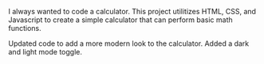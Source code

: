 I always wanted to code a calculator. This project utilitizes HTML, CSS, and Javascript to create a simple calculator that can perform basic math functions.

Updated code to add a more modern look to the calculator. Added a dark and light mode toggle.
